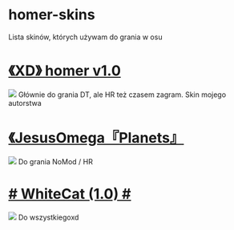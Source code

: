 # homer-skins
Lista skinów, których używam do grania w osu

# [《XD》 homer v1.0](https://drive.google.com/file/d/1i74iwPYFOnJTmgK-CAM9me69jLfT_dz6/view?usp=sharing) 
![](https://i.imgur.com/pHDRCJc.jpg)
Głównie do grania DT, ale HR też czasem zagram. Skin mojego autorstwa

# [《JesusOmega『Planets』](https://skins.osuck.net/index.php?newsid=1489) 
![](https://skins.osuck.net/uploads/posts/2020-07/thumbs/1594283441_4.jpg)
Do grania NoMod / HR

# [# WhiteCat (1.0) #](https://skins.osuck.net/index.php?newsid=1107) 
![](https://skins.osuck.net/uploads/posts/2019-12/1576848827_3.jpg)
Do wszystkiegoxd


